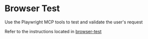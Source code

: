 # Browser Test

Use the Playwright MCP tools to test and validate the user's request

Refer to the instructions located in [browser-test](../instructions/browser-test.instructions.md)
